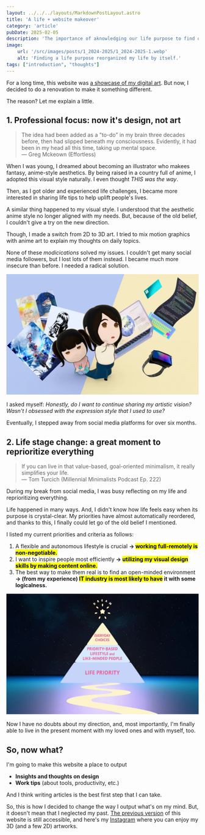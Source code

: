 ```yaml
---
layout: ../../../layouts/MarkdownPostLayout.astro
title: 'A life + website makeover'
category: 'article'
pubDate: 2025-02-05
description: 'The importance of aknowledging our life purpose to find out which path we must take.'
image:
    url: '/src/images/posts/1_2024-2025/1_2024-2025-1.webp'
    alt: 'Finding a life purpose reorganized my life by itself.'
tags: ["introduction", "thoughts"]
---
```


For a long time, this website was [a showcase of my digital art](https://erikaobama.com/v2024/). But now, I decided to do a renovation to make it something different.

The reason? Let me explain a little.

## 1. Professional focus: now it's design, not art

> The idea had been added as a "to-do" in my brain three decades before, then had slipped beneath my consciousness. Evidently, it had been in my head all this time, taking up mental space.<br/>
> — Greg Mckeown (Effortless)

When I was young, I dreamed about becoming an illustrator who makees fantasy, anime-style aesthetics. By being raised in a country full of anime, I adopted this visual style naturally. I even thought *THIS was the way*. 

Then, as I got older and experienced life challenges, I became more interested in sharing life tips to help uplift people's lives.

A similar thing happened to my visual style. I understood that the aesthetic anime style no longer aligned with my needs. But, because of the old belief, I couldn't give a try on the new direction.

Though, I made a switch from 2D to 3D art. 
I tried to mix motion graphics with anime art to explain my thoughts on daily topics.

None of these *modicications* solved my issues. I couldn't get many social media followers, but I lost lots of them instead. I became much more insecure than before. I needed a radical solution.

![](/src/images/posts/1_2024-2025/1_2024-2025-2.webp)

I asked myself: 
*Honestly, do I want to continue sharing my artistic vision? Wasn't I obsessed with the expression style that I used to use?*

Eventually, I stepped away from social media platforms for over six months. 

## 2. Life stage change: a great moment to reprioritize everything

> If you can live in that value-based, goal-oriented minimalism, it really simplifies your life.<br/>
> — Tom Turcich (Millennial Minimalists Podcast Ep. 222)

During my break from social media, I was busy reflecting on my life and reprioritizing everything. 

Life happened in many ways. And, I didn't know how life feels easy when its purpose is crystal-clear. My priorities have almost automatically reordered, and thanks to this, I finally could let go of the old belief I mentioned.

I listed my current priorities and criteria as follows: 
1. A flexible and autonomous lifestyle is crucial **→ <mark class="hl-pink-lt">working full-remotely is non-negotiable.</mark>**
2. I want to inspire people most efficiently **→ <mark class="hl-pink-lt">utilizing my visual design skills by making content online.</mark>**
3. The best way to make them real is to find an open-minded environment **→ (from my experience) <mark class="hl-pink-lt">IT industry is most likely to have</mark> it with some logicalness.**

![](/src/images/posts/1_2024-2025/1_2024-2025-3.webp)

Now I have no doubts about my direction, and, most importantly, I'm finally able to live in the present moment with my loved ones and with myself, too.

## So, now what?

I'm going to make this website a place to output

- **Insights and thoughts on design**
- **Work tips** (about tools, productivity, etc.)

And I think writing articles is the best first step that I can take.

So, this is how I decided to change the way I output what's on my mind. But, it doesn't mean that I neglected my past. [The previous version](https://erikaobama.com/v2024/) of this website is still accessible, and here's my [Instagram](https://instagram.com/erika.obama) where you can enjoy my 3D (and a few 2D) artworks. 

